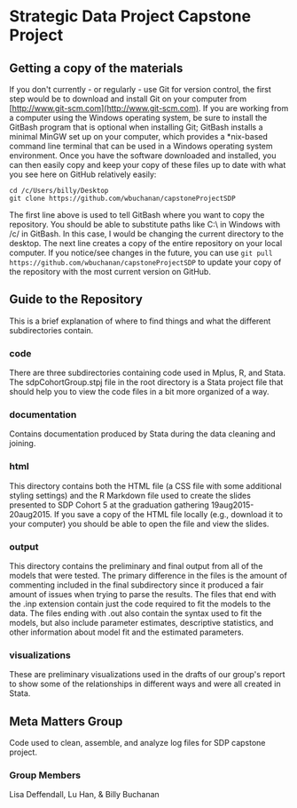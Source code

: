 # Strategic Data Project Capstone Project

## Getting a copy of the materials
If you don't currently - or regularly - use Git for version control, the first step would be to download and install Git on your computer from [http://www.git-scm.com](http://www.git-scm.com).  If you are working from a computer using the Windows operating system, be sure to install the GitBash program that is optional when installing Git; GitBash installs a minimal MinGW set up on your computer, which provides a \*nix-based command line terminal that can be used in a Windows operating system environment.  Once you have the software downloaded and installed, you can then easily copy and keep your copy of these files up to date with what you see here on GitHub relatively easily:

```
cd /c/Users/billy/Desktop
git clone https://github.com/wbuchanan/capstoneProjectSDP
```

The first line above is used to tell GitBash where you want to copy the repository.  You should be able to substitute paths like C:\ in Windows with /c/ in GitBash.  In this case, I would be changing the current directory to the desktop.  The next line creates a copy of the entire repository on your local computer.  If you notice/see changes in the future, you can use ```git pull https://github.com/wbuchanan/capstoneProjectSDP``` to update your copy of the repository with the most current version on GitHub.

## Guide to the Repository
This is a brief explanation of where to find things and what the different subdirectories contain.

### code
There are three subdirectories containing code used in Mplus, R, and Stata.  The sdpCohortGroup.stpj file in the root directory is a Stata project file that should help you to view the code files in a bit more organized of a way.  

### documentation
Contains documentation produced by Stata during the data cleaning and joining.

### html
This directory contains both the HTML file (a CSS file with some additional styling settings) and the R Markdown file used to create the slides presented to SDP Cohort 5 at the graduation gathering 19aug2015-20aug2015.  If you save a copy of the HTML file locally (e.g., download it to your computer) you should be able to open the file and view the slides.  

### output	
This directory contains the preliminary and final output from all of the models that were tested.  The primary difference in the files is the amount of commenting included in the final subdirectory since it produced a fair amount of issues when trying to parse the results.  The files that end with the .inp extension contain just the code required to fit the models to the data.  The files ending with .out also contain the syntax used to fit the models, but also include parameter estimates, descriptive statistics, and other information about model fit and the estimated parameters.

### visualizations
These are preliminary visualizations used in the drafts of our group's report to show some of the relationships in different ways and were all created in Stata.  


## Meta Matters Group	
Code used to clean, assemble, and analyze log files for SDP capstone project.

### Group Members
Lisa Deffendall, Lu Han, & Billy Buchanan



